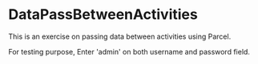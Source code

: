 # DataPassBetweenActivities

This is an exercise on passing data between activities using Parcel.

For testing purpose, 
  Enter 'admin' on both username and password field.
  
